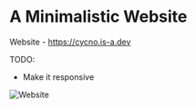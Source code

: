 # A Minimalistic Website

Website - https://cycno.is-a.dev

TODO:

- Make it responsive

<img alt="Website" src="https://img.shields.io/website?url=https%3A%2F%2Fcycno.is-a.dev">
